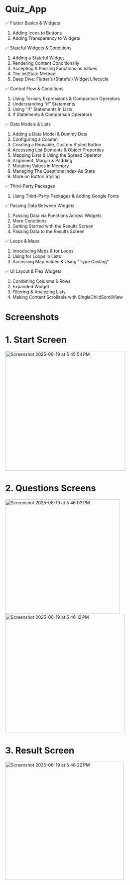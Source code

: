 # Quiz_App

✅ Flutter Basics & Widgets
1. Adding Icons to Buttons
2. Adding Transparency to Widgets

✅ Stateful Widgets & Conditions
1. Adding a Stateful Widget
2. Rendering Content Conditionally
3. Accepting & Passing Functions as Values
4. The initState Method
5. Deep Dive: Flutter’s (Stateful) Widget Lifecycle

✅ Control Flow & Conditions
1. Using Ternary Expressions & Comparison Operators
2. Understanding “if” Statements
3. Using “if” Statements in Lists
4. If Statements & Comparison Operators

✅ Data Models & Lists
1. Adding a Data Model & Dummy Data
2. Configuring a Column
3. Creating a Reusable, Custom Styled Button
4. Accessing List Elements & Object Properties
5. Mapping Lists & Using the Spread Operator
6. Alignment, Margin & Padding
7. Mutating Values in Memory
8. Managing The Questions Index As State
9. More on Button Styling

✅ Third-Party Packages
1. Using Third-Party Packages & Adding Google Fonts

✅ Passing Data Between Widgets
1. Passing Data via Functions Across Widgets
2. More Conditions
3. Getting Started with the Results Screen
4. Passing Data to the Results Screen

✅ Loops & Maps
1. Introducing Maps & for Loops
2. Using for Loops in Lists
3. Accessing Map Values & Using "Type Casting"

✅ UI Layout & Flex Widgets
1. Combining Columns & Rows
2. Expanded Widget 
3. Filtering & Analyzing Lists
4. Making Content Scrollable with SingleChildScrollView



# Screenshots  

# 1. Start Screen 
<img width="385" alt="Screenshot 2025-06-19 at 5 45 54 PM" src="https://github.com/user-attachments/assets/b9b03469-a905-4237-961c-61f93c962c77" />

# 2. Questions Screens 
<img width="368" alt="Screenshot 2025-06-19 at 5 46 03 PM" src="https://github.com/user-attachments/assets/4f5c4977-7330-4bd5-871f-5b3b751063bc" />
<img width="383" alt="Screenshot 2025-06-19 at 5 46 12 PM" src="https://github.com/user-attachments/assets/820a1613-d3c8-4155-953b-4b0392f97186" />

# 3. Result Screen 
<img width="380" alt="Screenshot 2025-06-19 at 5 46 22 PM" src="https://github.com/user-attachments/assets/53796d45-85de-441e-b916-80f44e2a4c28" />


